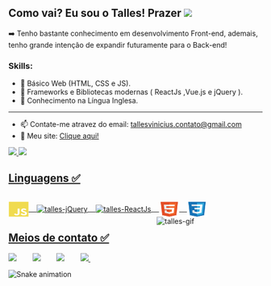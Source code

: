 ## Como vai? Eu sou o Talles! Prazer <img src="https://user-images.githubusercontent.com/90796934/133909283-70463788-3a47-4cb3-b672-a4e63217bb11.gif" width="28px">

➡️  Tenho bastante conhecimento em desenvolvimento Front-end, ademais, tenho grande intenção de expandir futuramente para o Back-end!

### Skills:
- 📌 Básico Web (HTML, CSS e JS).
- 📌 Frameworks e Bibliotecas modernas ( ReactJs ,Vue.js e jQuery ).
- 📌 Conhecimento na Língua Inglesa. 
______________________________________________________________________________
- 📫 Contate-me atravez do email: tallesvinicius.contato@gmail.com
- 💼 Meu site: <a href='http://tmcode.tech/' target='_blank'>Clique aqui!</a>

 <div>
  <a href="https://github.com/tallesvini">
  <img height="150em" src="https://github-readme-stats.vercel.app/api?username=tallesvini&show_icons=true&theme=react&include_all_commits=true&count_private=true"/>
  <img height="150em" src="https://github-readme-stats.vercel.app/api/top-langs/?username=tallesvini&layout=compact&langs_count=7&theme=react"/>
</div>
 
 ## Linguagens ✅
 <div style="display: inline_block"><br>
  <img align="center" alt="talles-Js" height="30" width="40" src="https://raw.githubusercontent.com/devicons/devicon/master/icons/javascript/javascript-plain.svg">
  &nbsp;&nbsp;
  <img align="center" alt="talles-jQuery" height="30" width="40" src="https://cdn.jsdelivr.net/gh/devicons/devicon/icons/jquery/jquery-plain.svg">
  &nbsp;&nbsp;
  <img align="center" alt="talles-ReactJs" height="30" width="40" src="https://cdn.jsdelivr.net/gh/devicons/devicon/icons/react/react-original.svg">
  &nbsp;&nbsp;
  <img align="center" alt="talles-HTML" height="30" width="40" src="https://raw.githubusercontent.com/devicons/devicon/master/icons/html5/html5-original.svg">
  &nbsp;&nbsp;
  <img align="center" alt="talles-CSS" height="30" width="40" src="https://raw.githubusercontent.com/devicons/devicon/master/icons/css3/css3-original.svg">
  <img align="right" alt="talles-gif" width="210" src="https://user-images.githubusercontent.com/90796934/145891808-fd328540-b7ef-49be-ba6c-fded62b87f74.gif">
</div>
  
 ## Meios de contato ✅
  
<div> 
  <a href="https://www.linkedin.com/in/tallesvinicius/" target="_blank"><img src="https://img.shields.io/badge/LinkedIn-0077B5?style=for-the-badge&logo=linkedin&logoColor=white"_blank"></a> &nbsp;&nbsp;&nbsp;&nbsp;&nbsp;&nbsp;
  <a href="https://www.instagram.com/tallesvn_/" target="_blank"><img src="https://img.shields.io/badge/-Instagram-%23E4405F?style=for-the-badge&logo=instagram&logoColor=white" target="_blank"></a> &nbsp;&nbsp;&nbsp;&nbsp;&nbsp;&nbsp;
  <a href = "mailto:tallesvinicius.contato@gmail.com"><img src="https://img.shields.io/badge/Gmail-D14836?style=for-the-badge&logo=gmail&logoColor=white" target="_blank"></a>
   &nbsp;&nbsp;&nbsp;&nbsp;&nbsp;&nbsp;
  <a href="https://github.com/tallesvini" target="_blank"><img src="https://img.shields.io/badge/GitHub-100000?style=for-the-badge&logo=github&logoColor=white" target="_blank">
 </a> &nbsp;&nbsp;&nbsp;&nbsp;&nbsp;&nbsp;
</div>

  ![Snake animation](https://github.com/tallesvini/tallesvini/blob/output/github-contribution-grid-snake.svg)
   
